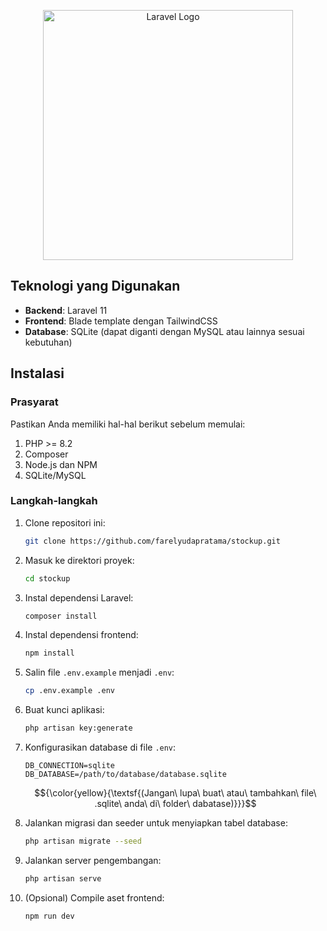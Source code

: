 <p align="center"><a href="https://laravel.com" target="_blank"><img src="https://raw.githubusercontent.com/laravel/art/master/logo-lockup/5%20SVG/2%20CMYK/1%20Full%20Color/laravel-logolockup-cmyk-red.svg" width="400" alt="Laravel Logo"></a></p>

## **Teknologi yang Digunakan**
- **Backend**: Laravel 11
- **Frontend**: Blade template dengan TailwindCSS
- **Database**: SQLite (dapat diganti dengan MySQL atau lainnya sesuai kebutuhan)

## **Instalasi**
### **Prasyarat**
Pastikan Anda memiliki hal-hal berikut sebelum memulai:
1. PHP >= 8.2
2. Composer
3. Node.js dan NPM
4. SQLite/MySQL

### **Langkah-langkah**
1. Clone repositori ini:
   ```bash
   git clone https://github.com/farelyudapratama/stockup.git
   ```
2. Masuk ke direktori proyek:
   ```bash
   cd stockup
   ```
3. Instal dependensi Laravel:
   ```bash
   composer install
   ```
4. Instal dependensi frontend:
   ```bash
   npm install
   ```
5. Salin file `.env.example` menjadi `.env`:
   ```bash
   cp .env.example .env
   ```
6. Buat kunci aplikasi:
   ```bash
   php artisan key:generate
   ```
7. Konfigurasikan database di file `.env`:
   ```env
   DB_CONNECTION=sqlite
   DB_DATABASE=/path/to/database/database.sqlite
   ```
    $${\color{yellow}{\textsf{(Jangan\ lupa\ buat\ atau\ tambahkan\ file\ .sqlite\ anda\ di\ folder\ dabatase)}}}$$

8. Jalankan migrasi dan seeder untuk menyiapkan tabel database:
   ```bash
   php artisan migrate --seed
   ```
9. Jalankan server pengembangan:
   ```bash
   php artisan serve
   ```
10. (Opsional) Compile aset frontend:
    ```bash
    npm run dev
    ```